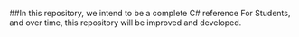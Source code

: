 ##In this repository, we intend to be a complete C# reference For Students, and over time, this repository will be improved and developed.
